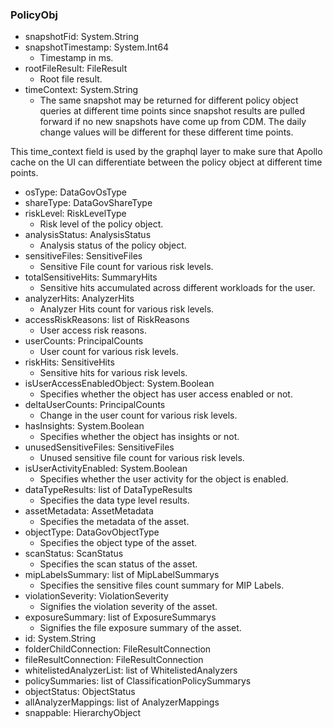 ### PolicyObj
- snapshotFid: System.String
- snapshotTimestamp: System.Int64
  - Timestamp in ms.
- rootFileResult: FileResult
  - Root file result.
- timeContext: System.String
  - The same snapshot may be returned for different policy object queries at
 different time points since snapshot results are pulled forward if no new
 snapshots have come up from CDM. The daily change values will be
 different for these different time points.

 This time_context field is used by the graphql layer to make sure that
 Apollo cache on the UI can differentiate between the policy object at
 different time points.
- osType: DataGovOsType
- shareType: DataGovShareType
- riskLevel: RiskLevelType
  - Risk level of the policy object.
- analysisStatus: AnalysisStatus
  - Analysis status of the policy object.
- sensitiveFiles: SensitiveFiles
  - Sensitive File count for various risk levels.
- totalSensitiveHits: SummaryHits
  - Sensitive hits accumulated across different workloads for the user.
- analyzerHits: AnalyzerHits
  - Analyzer Hits count for various risk levels.
- accessRiskReasons: list of RiskReasons
  - User access risk reasons.
- userCounts: PrincipalCounts
  - User count for various risk levels.
- riskHits: SensitiveHits
  - Sensitive hits for various risk levels.
- isUserAccessEnabledObject: System.Boolean
  - Specifies whether the object has user access enabled or not.
- deltaUserCounts: PrincipalCounts
  - Change in the user count for various risk levels.
- hasInsights: System.Boolean
  - Specifies whether the object has insights or not.
- unusedSensitiveFiles: SensitiveFiles
  - Unused sensitive file count for various risk levels.
- isUserActivityEnabled: System.Boolean
  - Specifies whether the user activity for the object is enabled.
- dataTypeResults: list of DataTypeResults
  - Specifies the data type level results.
- assetMetadata: AssetMetadata
  - Specifies the metadata of the asset.
- objectType: DataGovObjectType
  - Specifies the object type of the asset.
- scanStatus: ScanStatus
  - Specifies the scan status of the asset.
- mipLabelsSummary: list of MipLabelSummarys
  - Specifies the sensitive files count summary for MIP Labels.
- violationSeverity: ViolationSeverity
  - Signifies the violation severity of the asset.
- exposureSummary: list of ExposureSummarys
  - Signifies the file exposure summary of the asset.
- id: System.String
- folderChildConnection: FileResultConnection
- fileResultConnection: FileResultConnection
- whitelistedAnalyzerList: list of WhitelistedAnalyzers
- policySummaries: list of ClassificationPolicySummarys
- objectStatus: ObjectStatus
- allAnalyzerMappings: list of AnalyzerMappings
- snappable: HierarchyObject
